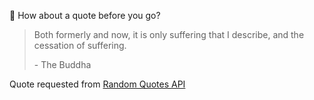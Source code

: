 📣 How about a quote before you go?

> Both formerly and now, it is only suffering that I describe, and the cessation of suffering.
>
> <p>- The Buddha</p>

Quote requested from [Random Quotes API](https://github.com/lukePeavey/quotable)
